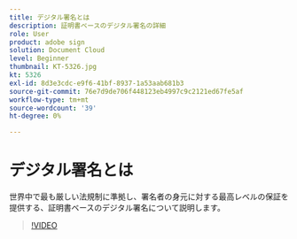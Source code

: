 ```yaml
---
title: デジタル署名とは
description: 証明書ベースのデジタル署名の詳細
role: User
product: adobe sign
solution: Document Cloud
level: Beginner
thumbnail: KT-5326.jpg
kt: 5326
exl-id: 8d3e3cdc-e9f6-41bf-8937-1a53aab681b3
source-git-commit: 76e7d9de706f448123eb4997c9c2121ed67fe5af
workflow-type: tm+mt
source-wordcount: '39'
ht-degree: 0%

---
```


# デジタル署名とは

世界中で最も厳しい法規制に準拠し、署名者の身元に対する最高レベルの保証を提供する、証明書ベースのデジタル署名について説明します。

>[!VIDEO](https://video.tv.adobe.com/v/337130?hidetitle=true)
